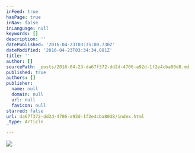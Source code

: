 ```yaml
---
inFeed: true
hasPage: true
inNav: false
inLanguage: null
keywords: []
description: ''
datePublished: '2016-04-23T03:35:00.730Z'
dateModified: '2016-04-23T03:34:34.081Z'
title: ''
author: []
sourcePath: _posts/2016-04-23-da67f372-dd2d-4706-a92d-1f2e4cba80d8.md
published: true
authors: []
publisher:
  name: null
  domain: null
  url: null
  favicon: null
starred: false
url: da67f372-dd2d-4706-a92d-1f2e4cba80d8/index.html
_type: Article

---
```

![](https://the-grid-user-content.s3-us-west-2.amazonaws.com/8a19446e-7620-4bbf-88b9-cf91da1fe7a2.gif)